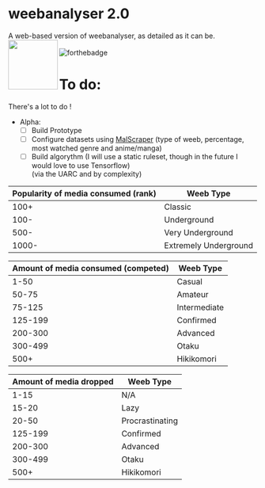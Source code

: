 # weebanalyser 2.0
A web-based version of weebanalyser, as detailed as it can be.
<img align="left" width="100" height="100" src="https://github.com/Yaroster/yarodsgn/blob/main/Logo_weebanalyser_2.0.png"> <br> <br>
![forthebadge](https://forthebadge.com/images/badges/made-with-javascript.svg)
# To do:
There's a lot to do !
- Alpha:
  - [ ] Build Prototype
  - [ ] Configure datasets using [MalScraper](https://github.com/Kylart/MalScraper) (type of weeb, percentage, most watched genre and anime/manga) 
  - [ ] Build algorythm (I will use a static ruleset, though in the future I would love to use Tensorflow)<br>(via the UARC and by complexity)

| Popularity of media consumed (rank) | Weeb Type |
| --- | --- |
| 100+ | Classic |
| 100- | Underground |
| 500- | Very Underground |
| 1000- | Extremely Underground | 

| Amount of media consumed (competed) | Weeb Type |
| --- | --- |
| 1-50 | Casual |
| 50-75 | Amateur |
| 75-125 | Intermediate |
| 125-199 | Confirmed |
| 200-300 | Advanced |
| 300-499 | Otaku |
| 500+ | Hikikomori |

| Amount of media dropped | Weeb Type |
| --- | --- |
| 1-15 | N/A |
| 15-20 | Lazy |
| 20-50 | Procrastinating |
| 125-199 | Confirmed |
| 200-300 | Advanced |
| 300-499 | Otaku |
| 500+ | Hikikomori |
